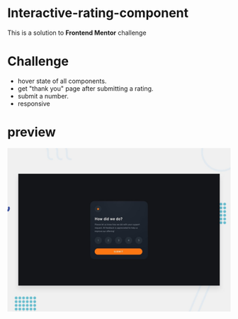 # Interactive-rating-component
This is a solution to **Frontend Mentor** challenge 

# Challenge 
- hover state of all components.
- get "thank you" page after submitting a rating.
- submit a number.
- responsive 

# preview 
![desktop-preview](images/desktop-preview.jpg)

